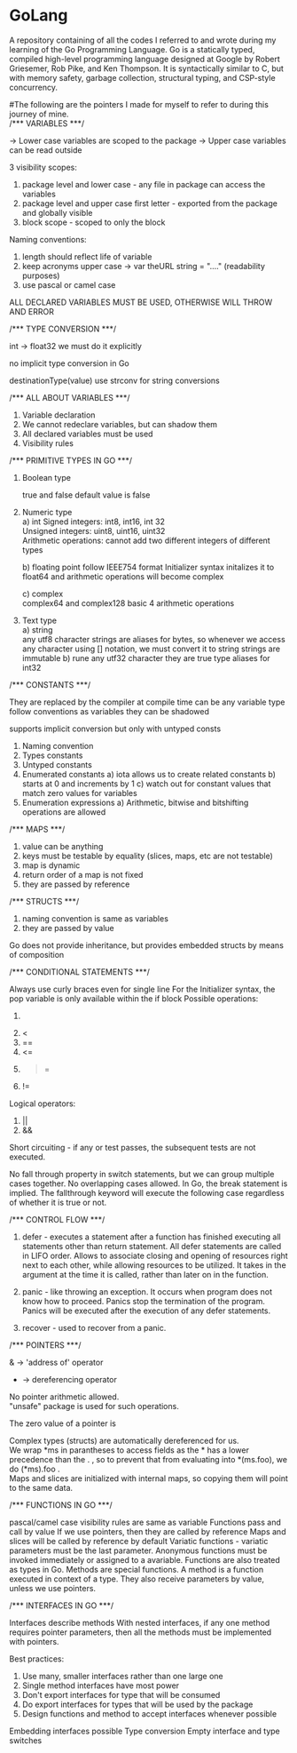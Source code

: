 # GoLang

A repository containing of all the codes I referred to and wrote during my learning of the Go Programming Language. Go is a statically typed, compiled high-level programming language designed at Google by Robert Griesemer, Rob Pike, and Ken Thompson. It is syntactically similar to C, but with memory safety, garbage collection, structural typing, and CSP-style concurrency.   
  
    
    
    
#The following are the pointers I made for myself to refer to during this journey of mine.   
/*** VARIABLES ***/

-> Lower case variables are scoped to the package
-> Upper case variables can be read outside

3 visibility scopes:
1) package level and lower case - any file in package can access the variables
2) package level and upper case first letter - exported from the package and globally visible
3) block scope - scoped to only the block

Naming conventions:
1) length should reflect life of variable
2) keep acronyms upper case -> var theURL string = "...."  (readability purposes)
3) use pascal or camel case

ALL DECLARED VARIABLES MUST BE USED, OTHERWISE WILL THROW AND ERROR

/*** TYPE CONVERSION ***/    

int -> float32 we must do it explicitly

no implicit type conversion in Go

destinationType(value)
use strconv for string conversions


/*** ALL ABOUT VARIABLES ***/     
1) Variable declaration
2) We cannot redeclare variables, but can shadow them
3) All declared variables must be used
4) Visibility rules




/*** PRIMITIVE TYPES IN GO ***/    
1) Boolean type

    true and false
    default value is false

2) Numeric type     
    a) int
        Signed integers: int8, int16, int 32   
        Unsigned integers: uint8, uint16, uint32      
        Arithmetic operations:
            cannot add two different integers of different types 

    b) floating point
        follow IEEE754 format
        Initializer syntax initalizes it to float64 and arithmetic operations will become complex
    
    c) complex  
        complex64 and complex128
        basic 4 arithmetic operations

3) Text type   
    a) string   
        any utf8 character
        strings are aliases for bytes, so whenever we access any character using [] notation, we must convert it to string
        strings are immutable
    b) rune
        any utf32 character
        they are true type aliases for int32




/*** CONSTANTS ***/    

They are replaced by the compiler at compile time
can be any variable type
follow conventions as variables
they can be shadowed

supports implicit conversion but only with untyped consts

1) Naming convention
2) Types constants
3) Untyped constants
4) Enumerated constants
    a) iota allows us to create related constants
    b) starts at 0 and increments by 1
    c) watch out for constant values that match zero values for variables
5) Enumeration expressions
    a) Arithmetic, bitwise and bitshifting operations are allowed


/*** MAPS ***/     
1) value can be anything   
2) keys must be testable by equality (slices, maps, etc are not testable)   
3) map is dynamic   
4) return order of a map is not fixed    
5) they are passed by reference  

/*** STRUCTS ***/   
1) naming convention is same as variables   
2) they are passed by value   

Go does not provide inheritance, but provides embedded structs by means of composition


/*** CONDITIONAL STATEMENTS ***/      

Always use curly braces even for single line
For the Initializer syntax, the pop variable is only available within the if block
Possible operations:    
 1) >   
 2) <   
 3) ==    
 4) <=    
 5) >=    
 6) !=     

Logical operators:
 1) ||    
 2) &&    


Short circuiting - if any or test passes, the subsequent tests are not executed.


No fall through property in switch statements, but we can group multiple cases together. No overlapping cases allowed. In Go, the break statement is implied.
The fallthrough keyword will execute the following case regardless of whether it is true or not.



/*** CONTROL FLOW ***/

1) defer - executes a statement after a function has finished executing all statements other than return statement. All defer statements are called in LIFO order. Allows to associate closing and opening of resources right next to each other, while allowing resources to be utilized. It takes in the argument at the time it is called, rather than later on in the function.

2) panic - like throwing an exception. It occurs when program does not know how to proceed. Panics stop the termination of the program. Panics will be executed after the execution of any defer statements. 

3) recover - used to recover from a panic.


/*** POINTERS ***/   

& -> 'address of' operator   
* -> dereferencing operator   

No pointer arithmetic allowed.   
"unsafe" package is used for such operations.   

The zero value of a pointer is <nil>   

Complex types (structs) are automatically dereferenced for us.   
We wrap *ms in parantheses to access fields as the * has a lower precedence than the . , so to prevent that from evaluating into *(ms.foo), we do (*ms).foo .   
Maps and slices are initialized with internal maps, so copying them will point to the same data.   


/*** FUNCTIONS IN GO ***/   

pascal/camel case
visibility rules are same as variable
Functions pass and call by value
If we use pointers, then they are called by reference
Maps and slices will be called by reference by default
Variatic functions - variatic parameters must be the last parameter.
Anonymous functions must be invoked immediately or assigned to a avariable. 
Functions are also treated as types in Go.
Methods are special functions. A method is a function executed in context of a type. They also receive parameters by value, unless we use pointers.


/*** INTERFACES IN GO ***/

Interfaces describe methods
With nested interfaces, if any one method requires pointer parameters, then all the methods must be implemented with pointers.

Best practices:
1) Use many, smaller interfaces rather than one large one
2) Single method interfaces have most power
3) Don't export interfaces for type that will be consumed
4) Do export interfaces for types that will be used by the package
5) Design functions and method to accept interfaces whenever possible

Embedding interfaces possible
Type conversion
Empty interface and type switches

